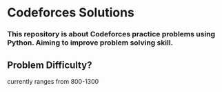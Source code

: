 # Codeforces Solutions
### This repository is about Codeforces practice problems using Python. Aiming to improve problem solving skill.
## Problem Difficulty?
currently ranges from 800-1300
